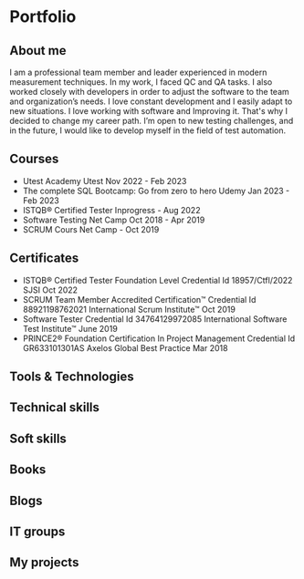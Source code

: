 # Portfolio
## About me

I am a professional team member and leader experienced in modern measurement techniques. In my work, I faced QC and QA tasks. I also worked closely with developers in order to adjust the software to the team and organization’s needs. I love constant development and I easily adapt to new situations. I love working with software and Improving it. That's why I decided to change my career path.  I’m open to new testing challenges, and in the future, I would like to develop myself in the field of test automation.

## Courses

* Utest Academy Utest Nov 2022 - Feb 2023
*	The complete SQL Bootcamp: Go from zero to hero Udemy Jan 2023 - Feb 2023
*	ISTQB® Certified Tester Inprogress - Aug 2022
* Software Testing Net Camp Oct 2018 - Apr 2019
* SCRUM Cours Net Camp - Oct 2019

## Certificates

* ISTQB® Certified Tester Foundation Level Credential Id 18957/Ctfl/2022 SJSI  Oct 2022
*	SCRUM Team Member Accredited Certification™ Credential Id 88921198762021 International Scrum Institute™ Oct 2019
*	Software Tester Credential Id 34764129972085 International Software Test Institute™ June 2019
*	PRINCE2® Foundation Certification In Project Management Credential Id GR633101301AS Axelos Global Best Practice Mar 2018

## Tools & Technologies
## Technical skills
## Soft skills
## Books
## Blogs
## IT groups 
## My projects
